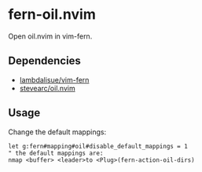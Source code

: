 # fern-oil.nvim

Open oil.nvim in vim-fern.

## Dependencies

- [lambdalisue/vim-fern](https://github.com/lambdalisue/vim-fern)
- [stevearc/oil.nvim](https://github.com/stevearc/oil.nvim)

## Usage

Change the default mappings:

```vim
let g:fern#mapping#oil#disable_default_mappings = 1
" the default mappings are:
nmap <buffer> <leader>to <Plug>(fern-action-oil-dirs)
```
